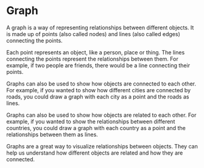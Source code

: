 # Graph

A graph is a way of representing relationships between different objects. It is made up of points (also called nodes) and lines (also called edges) connecting the points.

Each point represents an object, like a person, place or thing. The lines connecting the points represent the relationships between them. For example, if two people are friends, there would be a line connecting their points.

Graphs can also be used to show how objects are connected to each other. For example, if you wanted to show how different cities are connected by roads, you could draw a graph with each city as a point and the roads as lines.

Graphs can also be used to show how objects are related to each other. For example, if you wanted to show the relationships between different countries, you could draw a graph with each country as a point and the relationships between them as lines.

Graphs are a great way to visualize relationships between objects. They can help us understand how different objects are related and how they are connected.
